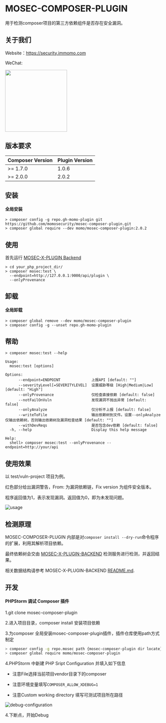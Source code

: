 # MOSEC-COMPOSER-PLUGIN

用于检测composer项目的第三方依赖组件是否存在安全漏洞。



## 关于我们

Website：https://security.immomo.com

WeChat:

<img src="https://momo-mmsrc.oss-cn-hangzhou.aliyuncs.com/img-1c96a083-7392-3b72-8aec-bad201a6abab.jpeg" width="200" hegiht="200" align="center" /><br>



## 版本要求

| Composer Version | Plugin Version |
|------------------|----------------|
| \>= 1.7.0        | 1.0.6          |
| \>= 2.0.0        | 2.0.2          |


## 安装

#### 全局安装

```shell script
> composer config -g repo.gh-momo-plugin git https://github.com/momosecurity/mosec-composer-plugin.git
> composer global require --dev momo/mosec-composer-plugin:2.0.2
```



## 使用

首先运行 [MOSEC-X-PLUGIN Backend](https://github.com/momosecurity/mosec-x-plugin-backend.git)

```shell script
> cd your_php_project_dir/
> composer mosec:test \
  --endpoint=http://127.0.0.1:9000/api/plugin \
  --onlyProvenance
```



## 卸载

#### 全局卸载

```shell script
> composer global remove --dev momo/mosec-composer-plugin
> composer config -g --unset repo.gh-momo-plugin
```



## 帮助

```shell script
> composer mosec:test --help

Usage:
  mosec:test [options]

Options:
      --endpoint=ENDPOINT              上报API [default: ""]
      --severityLevel[=SEVERITYLEVEL]  设置威胁等级 [High|Medium|Low] [default: "High"]
      --onlyProvenance                 仅检查直接依赖 [default: false]
      --notFailOnVuln                  发现漏洞不抛出异常 [default: false]
      --onlyAnalyze                    仅分析不上报 [default: false]
      --writeToFile                    输出依赖树到文件。设置--onlyAnalyze仅输出依赖树，否则输出依赖树及漏洞检查结果 [default: ""]
      --withDevReqs                    是否包含dev依赖 [default: false]
  -h, --help                           Display this help message

Help:
  shell> composer mosec:test --onlyProvenance --endpoint=http://your/api
```



## 使用效果

以 test/vuln-project 项目为例。

红色部分给出漏洞警告，From: 为漏洞依赖链，Fix version 为组件安全版本。

程序返回值为1，表示发现漏洞。返回值为0，即为未发现问题。

![usage](./static/usage.jpg)



## 检测原理

MOSEC-COMPOSER-PLUGIN 内部是对`composer install --dry-run`命令程序的扩展，利用其解析项目依赖。

最终依赖树会交由 [MOSEC-X-PLUGIN-BACKEND](https://github.com/momosecurity/mosec-x-plugin-backend.git) 检测服务进行检测，并返回结果。

相关数据结构请参考 MOSEC-X-PLUGIN-BACKEND [README.md](https://github.com/momosecurity/mosec-x-plugin-backend/blob/master/README.md).



## 开发

#### PHPStorm 调试 Composer 插件

1.git clone mosec-composer-plugin

2.进入项目目录，composer install 安装项目依赖

3.为composer 全局安装mosec-composer-plugin插件，插件仓库使用path方式制定

```bash
> composer config -g repo.mosec path {mosec-composer-plugin dir locate}
> composer global require momo/mosec-composer-plugin
```

4.PHPStorm 中新建 PHP Sript Configuration 并填入如下信息

- 注意File选择当前项目vendor目录下的composer

- 注意环境变量填写`COMPOSER_ALLOW_XDEBUG=1`

- 注意Custom working directory 填写可测试项目所在路径

![debug-configuration](./static/debug-configuration.jpg)

4.下断点，开始Debug
